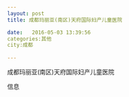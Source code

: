 ```yaml
--- 
layout: post 
title: 成都玛丽亚(南区)天府国际妇产儿童医院

date:   2016-05-03 13:39:56 
categories:其他  
city:成都
  
--- 
```

   
成都玛丽亚(南区)天府国际妇产儿童医院

信息

